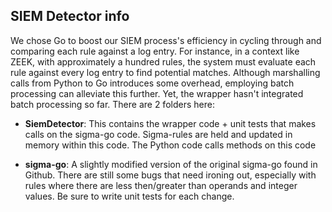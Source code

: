 ## SIEM Detector info

We chose Go to boost our SIEM process's efficiency in cycling through and comparing each rule against a log entry. For instance, in a context like ZEEK, with approximately a hundred rules, the system must evaluate each rule against every log entry to find potential matches. Although marshalling calls from Python to Go introduces some overhead, employing batch processing can alleviate this further. Yet, the wrapper hasn't integrated batch processing so far.
There are 2 folders here:

* **SiemDetector**: This contains the wrapper code + unit tests that makes calls on the sigma-go code. Sigma-rules are held and updated in memory within this code. The Python code calls methods on this code 

* **sigma-go**: A slightly modified version of the original sigma-go found in Github. There are still some bugs that need ironing out, especially with rules where there are less then/greater than operands and integer values. Be sure to write unit tests for each change. 


